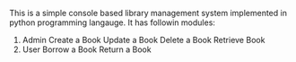 This is a simple console based library management system implemented in python programming langauge.
It has followin modules:
1. Admin
   Create a Book
   Update a Book
   Delete a Book
   Retrieve Book
3. User
   Borrow a Book
   Return a Book
